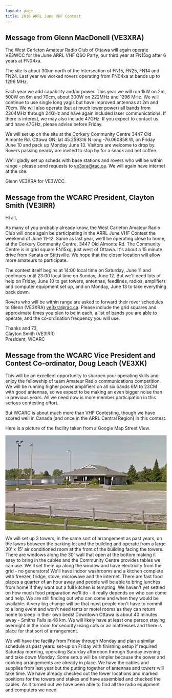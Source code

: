 ```yaml
---
layout: page
title: 2016 ARRL June VHF Contest
---
```


## Message from Glenn MacDonell (VE3XRA)

The West Carleton Amateur Radio Club of Ottawa will again operate VE3WCC for the June ARRL VHF QSO Party,
our third year at FN15xg after 6 years at FN04xa.

The site is about 30km north of the intersection of FN15, FN25, FN14 and FN24.  Last year we worked rovers operating from FN04xa at bands up to 1296 MHz.

Each year we add capability and/or power.   This year we will run 1kW on 2m, 500W on 6m and 70cm, about 300W on 222MHz and 1296 MHz. We will continue
to use single long yagis but have improved antennas at 2m and 70cm.  We will also operate (but at much lower power) all bands from 2304MHz
through 24GHz and have again included laser communications. If there is interest, we may also include 47GHz. If you expect to contact us and have 47GHz,
please advise before Friday.

We will set up on the site at the Corkery Community Centre 3447 Old Almonte Rd. Ottawa ON,  lat 45.259316 N long -76.060858 W,  on Friday June 10 and pack up Monday June 13.  Visitors are welcome to drop by.  Rovers passing nearby are invited to stop by for a snack and hot coffee.

We'll gladly set up scheds with base stations and rovers who will be within range - please send requests to [ve3xra@rac.ca](mailto:ve3xra@rac.ca).   We will again have internet at the site.

Glenn VE3XRA for VE3WCC.

## Message from the WCARC President, Clayton Smith (VE3IRR)

Hi all,

As many of you probably already know, the West Carleton Amateur Radio Club will once again be participating in the ARRL June VHF Contest the weekend of June 11-12.
Same as last year, we'll be operating close to home, at the Corkery Community Centre, 3447 Old Almonte Rd.  The Community Centre is in grid square FN15xg, just
west of Ottawa. It's about a 15 minute drive from Kanata or Stittsville.  We hope that the closer location will allow more amateurs to participate.

The contest itself begins at 14:00 local time on Saturday, June 11 and continues until 23:00 local time on Sunday, June 12.  But we'll need lots of help on Friday,
June 10 to get towers, antennas, feedlines, radios, amplifiers and computer equipment set up, and on Monday, June 13 to take everything back down.

Rovers who will be within range are asked to forward their rover schedules to Glenn (VE3XRA) [ve3xra@rac.ca](mailto:ve3xra@rac.ca). Please include the grid squares and approximate times you
plan to be in each, a list of bands you are able to operate, and the co-ordination frequency you will use.

Thanks and 73,  
Clayton Smith (VE3IRR)  
President, WCARC

## Message from the WCARC Vice President and Contest Co-ordinator, Doug Leach (VE3XK)

This will be an excellent opportunity to sharpen your
operating skills and enjoy the fellowship of team Amateur Radio communications competition. We will be
running higher power amplifiers on all six bands 6M to 23CM with good
antennas, so we expect to be making an even bigger noise than in
previous years. All we need now is more member participation in this
serious contesting effort.

But WCARC is about much more than VHF Contesting, though we have scored
well in Canada (and once in the ARRL Central Region) in this contest.

Here is a picture of the facility taken from a Google Map Street View.

![Corkery Community Centre](images/corkery_community_centre_small.jpg)

We will set up 3 towers, in the same sort of arrangement as past years, on the lawns between the parking lot and the building and operate from a large
30' x 15' air conditioned room at the front of the building facing the towers. There are windows along the 30' wall that open at the bottom making it
easy to bring in the cables and the Community Centre provides tables we can use.  We'll set them up along the window and have electricity from the grid -
no generators!  We'll have indoor washrooms and a kitchen complete with freezer, fridge, stove, microwave and the internet.  There are fast food places
a quarter of an hour away and people will be able to bring lunches from home if they want but a full kitchen is tempting.  We haven't yet settled on how
much food preparation we'll do - it really depends on who can come and help.  We are still finding out who can come and when they would be available.  A
very big change will be that most people don't have to commit to a long event and won't need tents or motel rooms as they can return home to sleep in
their own beds!  Downtown Ottawa is about 40 minutes away - Smiths Falls is 48 km.  We will likely have at least one person staying overnight in the
room for security using cots or air mattresses and there is place for that sort of arrangement.

We will have the facility from Friday through Monday and plan a similar schedule as past years: set-up on Friday with finishing setup if required Saturday
morning, operating Saturday afternoon through Sunday evening and take down Monday.  Some setup will be simpler because the power and cooking arrangements
are already in place.  We have the cables and supplies from last year but the putting together of antennas and
towers will take time.  We have already checked out the tower locations and marked positions for the towers and stakes and have assembled
and checked the cables.  As it turned out we have been able to find all the radio equipment and computers we need.
